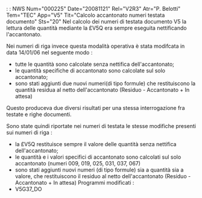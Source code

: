  :  : NWS Num="000225" Date="20081121" Rel="V2R3" Atr="P. Belotti" Tem="TEC" App="V5" Tit="Calcolo accantonato numeri testata documento" Sts="20"
Nel calcolo dei numeri di testata documento V5 la lettura delle quantità mediante la £V5Q era sempre
eseguita nettificando l'accantonato.

Nei numeri di riga invece questa modalità operativa è stata modifcata in data 14/01/06 nel seguente
modo : 
- tutte le quantità sono calcolate senza nettifica dell'accantonato;
- le quantità specifiche di accantonato sono calcolate sul solo accantonato;
- sono stati aggiunti due nuovi numeri(di tipo formule) che restituiscono la quantità residua al
netto dell'accantonato (Residuo - Accantonato + In attesa)

Questo produceva due diversi risultati per una stessa interrogazione fra testate e righe documenti.

Sono state quindi riportate nei numeri di testata le stesse modifiche presenti sui numeri di riga : 
- la £V5Q restituisce sempre il valore delle quantità senza nettifica dell'accantonato;
- le quantità e i valori specifici di accantonato sono calcolati sul solo accantonato (numeri 009,
019, 025, 031, 037, 067)
- sono stati aggiunti nuovi numeri (di tipo formule) sia a quantità sia a valore, che restituiscono
il residuo al netto dell'accantonato (Residuo - Accantonato + In attesa) 
Programmi modificati : 
- V5G37_DO
